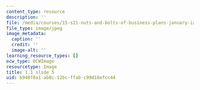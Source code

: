 ```yaml
---
content_type: resource
description: ''
file: /media/courses/15-s21-nuts-and-bolts-of-business-plans-january-iap-2014/b948f8a1ab0c12bcffabc99d16efcc44_Slide5.JPG
file_type: image/jpeg
image_metadata:
  caption: ''
  credit: ''
  image-alt: ''
learning_resource_types: []
ocw_type: OCWImage
resourcetype: Image
title: 1.1 slide 5
uid: b948f8a1-ab0c-12bc-ffab-c99d16efcc44
---
```

